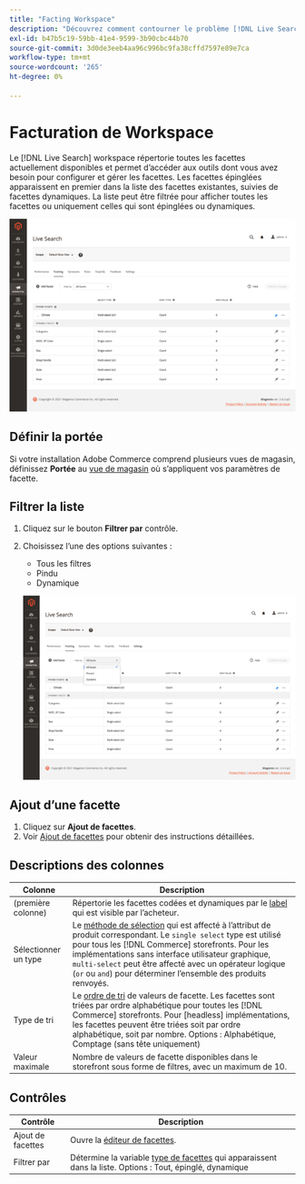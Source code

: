 ```yaml
---
title: "Facting Workspace"
description: "Découvrez comment contourner le problème [!DNL Live Search] faceting workspace."
exl-id: b47b5c19-59bb-41e4-9599-3b90cbc44b70
source-git-commit: 3d0de3eeb4aa96c996bc9fa38cffd7597e89e7ca
workflow-type: tm+mt
source-wordcount: '265'
ht-degree: 0%

---
```


# Facturation de Workspace

Le [!DNL Live Search] workspace répertorie toutes les facettes actuellement disponibles et permet d’accéder aux outils dont vous avez besoin pour configurer et gérer les facettes. Les facettes épinglées apparaissent en premier dans la liste des facettes existantes, suivies de facettes dynamiques. La liste peut être filtrée pour afficher toutes les facettes ou uniquement celles qui sont épinglées ou dynamiques.

![Espace de travail de facette](assets/faceting-workspace.png)

## Définir la portée

Si votre installation Adobe Commerce comprend plusieurs vues de magasin, définissez **Portée** au [vue de magasin](https://experienceleague.adobe.com/docs/commerce-admin/start/setup/websites-stores-views.html#scope-settings) où s’appliquent vos paramètres de facette.

## Filtrer la liste

1. Cliquez sur le bouton **Filtrer par** contrôle.
1. Choisissez l’une des options suivantes :

   * Tous les filtres
   * Pindu
   * Dynamique

   ![Espace de travail de facette](assets/facets-filter-by.png)

## Ajout d’une facette

1. Cliquez sur **Ajout de facettes**.
1. Voir [Ajout de facettes](facets-add.md) pour obtenir des instructions détaillées.

## Descriptions des colonnes

| Colonne | Description |
|--- |--- |
| (première colonne) | Répertorie les facettes codées et dynamiques par le [label](facets-type.md) qui est visible par l’acheteur. |
| Sélectionner un type | Le [méthode de sélection](facets-type.md) qui est affecté à l’attribut de produit correspondant. Le `single select` type est utilisé pour tous les [!DNL Commerce] storefronts. Pour les implémentations sans interface utilisateur graphique, `multi-select` peut être affecté avec un opérateur logique (`or` ou `and`) pour déterminer l’ensemble des produits renvoyés. |
| Type de tri | Le [ordre de tri](facets-type.md) de valeurs de facette. Les facettes sont triées par ordre alphabétique pour toutes les [!DNL Commerce] storefronts. Pour [headless] implémentations, les facettes peuvent être triées soit par ordre alphabétique, soit par nombre. Options : Alphabétique, Comptage (sans tête uniquement) |
| Valeur maximale | Nombre de valeurs de facette disponibles dans le storefront sous forme de filtres, avec un maximum de 10. |

## Contrôles

| Contrôle | Description |
|--- |--- |
| Ajout de facettes | Ouvre la [éditeur de facettes](facets-add.md). |
| Filtrer par | Détermine la variable [type de facettes](facets-type.md) qui apparaissent dans la liste. Options : Tout, épinglé, dynamique |
